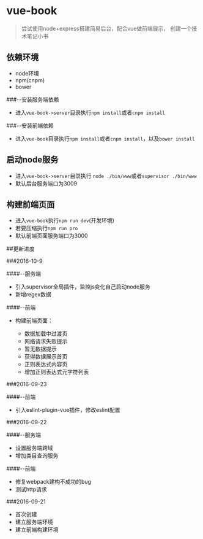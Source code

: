 # vue-book

> 尝试使用node+express搭建简易后台，配合vue做前端展示，
创建一个技术笔记小书

## 依赖环境

* node环境
* npm(cnpm)
* bower

###--安装服务端依赖

* 进入`vue-book->server`目录执行`npm install`或者`cnpm install`

###--安装前端依赖

* 进入`vue-book`目录执行`npm install`或者`cnpm install`，以及`bower install`

## 启动node服务

* 进入`vue-book->server`目录执行
`node ./bin/www`或者`supervisor ./bin/www`
* 默认后台服务端口为3009

## 构建前端页面

* 进入`vue-book`执行`npm run dev`(开发环境) 
* 若要压缩执行`npm run pro`
* 默认前端页面服务端口为3000

##更新进度

###2016-10-9

####--服务端
* 引入supervisor全局插件，监控js变化自己启动node服务
* 新增regex数据

####--前端
* 构建前端页面：

    * 数据加载中过渡页
    * 网络请求失败提示
    * 暂无数据提示
    * 获得数据展示首页
    * 正则表达式内容页
    * 增加正则表达式元字符列表


###2016-09-23

####--前端
* 引入eslint-plugin-vue插件，修改eslint配置

###2016-09-22

####--服务端
* 设置服务端跨域
* 增加类目查询服务

####--前端
* 修复webpack建构不成功的bug
* 测试http请求


###2016-09-21

* 首次创建
* 建立服务端环境
* 建立前端构建环境


